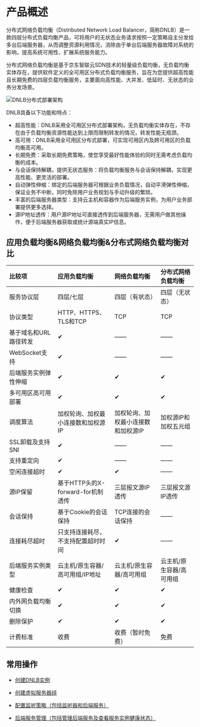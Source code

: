 # 产品概述


分布式网络负载均衡（Distributed Network Load Balancer，简称DNLB）是一款四层分布式负载均衡产品，可将用户的无状态业务请求按照一定策略自主分发给多台后端服务器，从而调整资源利用情况，消除由于单台后端服务器故障对系统的影响，提高系统可用性、扩展系统服务能力。

分布式网络负载均衡是基于京东智联云SDN技术的轻量级负载均衡，无负载均衡实体存在，提供软件定义的全可用区分布式负载均衡服务，旨在为您提供超高性能且长期免费的四层负载均衡服务，主要面向高性能、大并发、低延时、无状态的业务分发场景。

   ![DNLB分布式部署架构](../../../../image/Networking/Distributed-Network-Load-Balancer/DNLB-001.png)

DNLB具备以下功能和特点：

* 超高性能：DNLB采用全可用区分布式部署架构，无负载均衡实体存在，不存在由于负载均衡资源性能达到上限而限制转发的情况，转发性能无瓶颈。
* 高可用：DNLB采用全可用区分布式部署，可实现可用区内及跨可用区的负载均衡高可用。
* 长期免费：采取长期免费策略，使您享受最好性能体验的同时无需考虑负载均衡的成本。
* 与会话保持解耦，提供无状态服务：将负载均衡服务与会话保持解耦，实现更高性能、更灵活的部署。
* 自动弹性伸缩：绑定的后端服务器可根据业务负载情况，自动平滑弹性伸缩，保证业务不中断，同时免除用户业务规划与手动升级的繁琐。
* 丰富的后端服务器类型：支持云主机和容器作为后端服务实例，为用户业务部署提供更多选择。
* 源IP地址透传：用户源IP地址可直接透传到后端服务器，无需用户做其他操作，便于后端服务器获取或统计源端真实IP信息。

## 应用负载均衡&网络负载均衡&分布式网络负载均衡对比

| 比较项   |  应用负载均衡 | 网络负载均衡 | 分布式网络负载均衡 |
|:-----|  :---- | :---- | :---- |
|服务协议层 |   四层/七层 | 四层（有状态）| 四层（无状态）|
|协议类型	| HTTP、HTTPS、TLS和TCP | TCP | TCP |
|基于域名和URL路径转发| ✔ | —— | —— |
|WebSocket支持| ✔ | —— | —— |
|后端服务实例弹性伸缩 | ✔ | ✔ | ✔ |
|多可用区高可用部署 | ✔ | ✔ | ✔ |
|调度算法	| 加权轮询、加权最小连接数和加权源IP | 加权轮询、加权最小连接数和加权源IP | 加权源IP和加权五元组 |
|SSL卸载及支持SNI | ✔ | —— | —— |
|支持重定向 | ✔ | —— | —— |
|空闲连接超时 | ✔ | ✔ | —— |
|源IP保留	| 基于HTTP头的X-forward-for机制透传 | 三层报文源IP透传 | 三层报文源IP透传 |
|会话保持 | 基于Cookie的会话保持  |  TCP连接的会话保持 | —— |
|连接耗尽超时 | 只支持连接耗尽，不支持配置超时时间 |  ✔ | —— |
|后端服务实例类型 | 云主机/原生容器/高可用组/IP地址| 云主机/原生容器/高可用组 | 云主机/原生容器/高可用组 |
|健康检查 | ✔ | ✔ | ✔ |
|内外网负载均衡切换	 | ✔ |	✔ | ✔ |
|删除保护 | ✔  | ✔ | ✔ |
|计费标准	| 收费| 收费（暂时免费） | 免费 |


## 常用操作

- [创建DNLB实例](../Operation-Guide/Create-DNLB-Instance.md)
  
- [创建虚拟服务器组](../Operation-Guide/TargetGroup-Management.md)
	
- [配置监听策略（包括监听器和后端服务）](../Operation-Guide/Listener-Management.md)
	
- [后端服务管理（包括管理后端服务及查看服务实例健康状态）](../Operation-Guide/Backend-Management.md)
